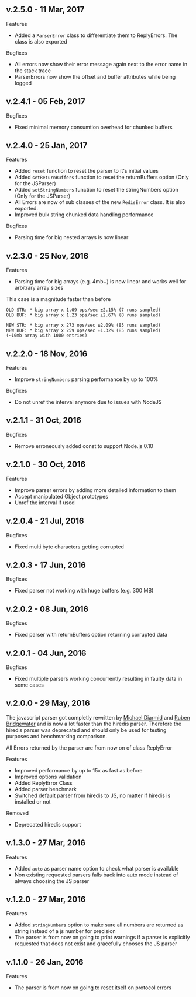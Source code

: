 ## v.2.5.0 - 11 Mar, 2017

Features

-  Added a `ParserError` class to differentiate them to ReplyErrors. The class is also exported

Bugfixes

-  All errors now show their error message again next to the error name in the stack trace
-  ParserErrors now show the offset and buffer attributes while being logged

## v.2.4.1 - 05 Feb, 2017

Bugfixes

-  Fixed minimal memory consumtion overhead for chunked buffers

## v.2.4.0 - 25 Jan, 2017

Features

-  Added `reset` function to reset the parser to it's initial values
-  Added `setReturnBuffers` function to reset the returnBuffers option (Only for the JSParser)
-  Added `setStringNumbers` function to reset the stringNumbers option (Only for the JSParser)
-  All Errors are now of sub classes of the new `RedisError` class. It is also exported.
-  Improved bulk string chunked data handling performance

Bugfixes

-  Parsing time for big nested arrays is now linear

## v.2.3.0 - 25 Nov, 2016

Features

-  Parsing time for big arrays (e.g. 4mb+) is now linear and works well for arbitrary array sizes

This case is a magnitude faster than before

    OLD STR: * big array x 1.09 ops/sec ±2.15% (7 runs sampled)
    OLD BUF: * big array x 1.23 ops/sec ±2.67% (8 runs sampled)

    NEW STR: * big array x 273 ops/sec ±2.09% (85 runs sampled)
    NEW BUF: * big array x 259 ops/sec ±1.32% (85 runs sampled)
    (~10mb array with 1000 entries)

## v.2.2.0 - 18 Nov, 2016

Features

-  Improve `stringNumbers` parsing performance by up to 100%

Bugfixes

-  Do not unref the interval anymore due to issues with NodeJS

## v.2.1.1 - 31 Oct, 2016

Bugfixes

-  Remove erroneously added const to support Node.js 0.10

## v.2.1.0 - 30 Oct, 2016

Features

-  Improve parser errors by adding more detailed information to them
-  Accept manipulated Object.prototypes
-  Unref the interval if used

## v.2.0.4 - 21 Jul, 2016

Bugfixes

-  Fixed multi byte characters getting corrupted

## v.2.0.3 - 17 Jun, 2016

Bugfixes

-  Fixed parser not working with huge buffers (e.g. 300 MB)

## v.2.0.2 - 08 Jun, 2016

Bugfixes

-  Fixed parser with returnBuffers option returning corrupted data

## v.2.0.1 - 04 Jun, 2016

Bugfixes

-  Fixed multiple parsers working concurrently resulting in faulty data in some cases

## v.2.0.0 - 29 May, 2016

The javascript parser got completly rewritten by [Michael Diarmid](https://github.com/Salakar) and [Ruben Bridgewater](https://github.com/BridgeAR) and is now a lot faster than the hiredis parser.
Therefore the hiredis parser was deprecated and should only be used for testing purposes and benchmarking comparison.

All Errors returned by the parser are from now on of class ReplyError

Features

-  Improved performance by up to 15x as fast as before
-  Improved options validation
-  Added ReplyError Class
-  Added parser benchmark
-  Switched default parser from hiredis to JS, no matter if hiredis is installed or not

Removed

-  Deprecated hiredis support

## v.1.3.0 - 27 Mar, 2016

Features

-  Added `auto` as parser name option to check what parser is available
-  Non existing requested parsers falls back into auto mode instead of always choosing the JS parser

## v.1.2.0 - 27 Mar, 2016

Features

-  Added `stringNumbers` option to make sure all numbers are returned as string instead of a js number for precision
-  The parser is from now on going to print warnings if a parser is explicitly requested that does not exist and gracefully chooses the JS parser

## v.1.1.0 - 26 Jan, 2016

Features

-  The parser is from now on going to reset itself on protocol errors
